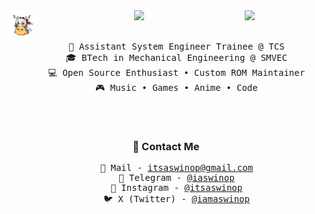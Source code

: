<div align="center">
  <!-- Cover image on the right -->
  <img src="https://raw.githubusercontent.com/aswinop/aswinop/main/asserts/cover.png" width="25%" align="right" />

  <!-- Anime GIF on the left -->
  <img src="https://raw.githubusercontent.com/aswinop/aswinop/main/asserts/anime.gif" height="40" align="left" />

  <!-- Introduction -->
  <img src="https://readme-typing-svg.demolab.com?font=JetBrains+Mono&weight=600&size=50&duration=3000&pause=1000&color=F38BA8&center=true&vCenter=true&multiline=true&repeat=false&random=false&width=1300&height=140&lines=Hello%2C+I'm+Aswin." width="70%" />
  <br><br>

  <!-- What I Do -->
  <pre>
    💼 Assistant System Engineer Trainee @ TCS
    🎓 BTech in Mechanical Engineering @ SMVEC
    💻 Open Source Enthusiast • Custom ROM Maintainer
    🎮 Music • Games • Anime • Code
  </pre>
  <br>

  <!-- Contact Me -->
  <h3>📨 Contact Me</h3>
  <pre>
    📧 Mail - <a href="mailto:itsaswinop@gmail.com">itsaswinop@gmail.com</a>
    📱 Telegram - <a href="https://t.me/iaswinop">@iaswinop</a>
    📸 Instagram - <a href="https://instagram.com/itsaswinop">@itsaswinop</a>
    🐦 X (Twitter) - <a href="https://x.com/iamaswinop">@iamaswinop</a>
  </pre>
  <br>
</div>
